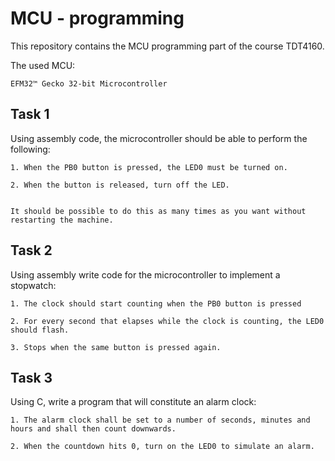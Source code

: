 # MCU - programming

This repository contains the MCU programming part of the course TDT4160. 

The used MCU:
```
EFM32™ Gecko 32-bit Microcontroller
````

## Task 1
Using assembly code, the microcontroller should be able to perform the following:
```
1. When the PB0 button is pressed, the LED0 must be turned on.

2. When the button is released, turn off the LED.


It should be possible to do this as many times as you want without restarting the machine.
```

## Task 2
Using assembly write code for the microcontroller to implement a stopwatch:
```
1. The clock should start counting when the PB0 button is pressed

2. For every second that elapses while the clock is counting, the LED0 should flash.

3. Stops when the same button is pressed again.
```

## Task 3
Using C, write a program that will constitute an alarm clock:
```
1. The alarm clock shall be set to a number of seconds, minutes and hours and shall then count downwards.

2. When the countdown hits 0, turn on the LED0 to simulate an alarm.
```